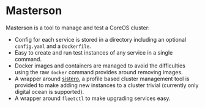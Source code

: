 # Masterson

Masterson is a tool to manage and test a CoreOS cluster:
 * Config for each service is stored in a directory including an optional `config.yaml` and a `Dockerfile`.
 * Easy to create and run test instances of any service in a single command.
 * Docker images and containers are managed to avoid the difficulties using the raw `docker` command provides around removing images.
 * A wrapper around [sistero](https://github.com/ohjames/sistero), a profile based cluster management tool is provided to make adding new instances to a cluster trivial (currently only digital ocean is supported).
 * A wrapper around `fleetctl` to make upgrading services easy.
